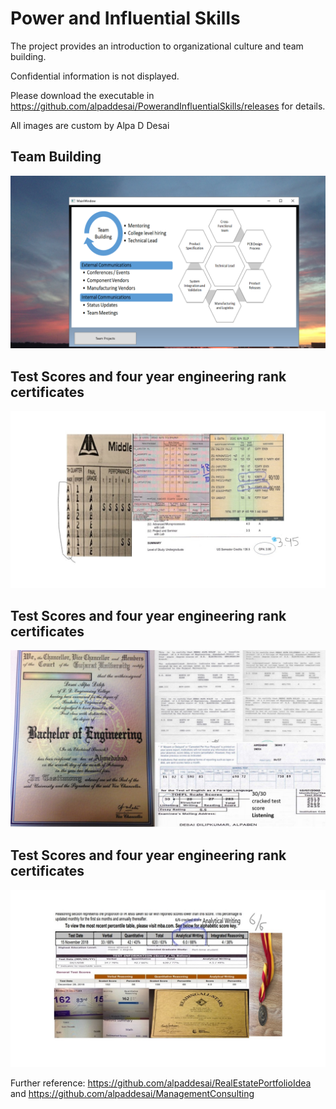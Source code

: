 # Power and Influential Skills

The project provides an introduction to organizational culture and team building. 

Confidential information is not displayed.

Please download the executable in https://github.com/alpaddesai/PowerandInfluentialSkills/releases for details. 

All images are custom by Alpa D Desai 

## Team Building
![image](TeamBuilding.png)

## Test Scores and four year engineering rank certificates
![image](Grades_marks.jpg)

## Test Scores and four year engineering rank certificates
![image](Bachelor's.jpg)

## Test Scores and four year engineering rank certificates
![image](GMAT2.jpg)

Further reference: https://github.com/alpaddesai/RealEstatePortfolioIdea  and https://github.com/alpaddesai/ManagementConsulting
